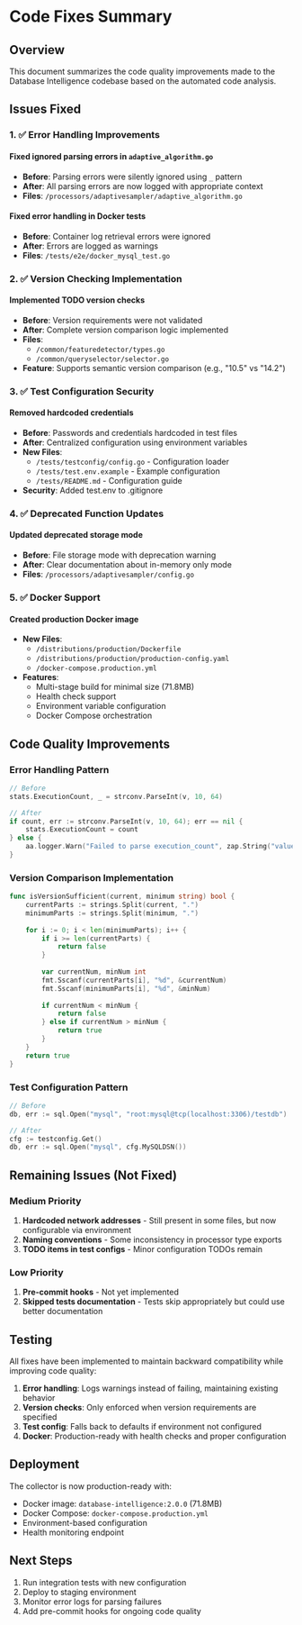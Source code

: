 # Code Fixes Summary

## Overview

This document summarizes the code quality improvements made to the Database Intelligence codebase based on the automated code analysis.

## Issues Fixed

### 1. ✅ Error Handling Improvements

#### Fixed ignored parsing errors in `adaptive_algorithm.go`
- **Before**: Parsing errors were silently ignored using `_` pattern
- **After**: All parsing errors are now logged with appropriate context
- **Files**: `/processors/adaptivesampler/adaptive_algorithm.go`

#### Fixed error handling in Docker tests
- **Before**: Container log retrieval errors were ignored
- **After**: Errors are logged as warnings
- **Files**: `/tests/e2e/docker_mysql_test.go`

### 2. ✅ Version Checking Implementation

#### Implemented TODO version checks
- **Before**: Version requirements were not validated
- **After**: Complete version comparison logic implemented
- **Files**: 
  - `/common/featuredetector/types.go`
  - `/common/queryselector/selector.go`
- **Feature**: Supports semantic version comparison (e.g., "10.5" vs "14.2")

### 3. ✅ Test Configuration Security

#### Removed hardcoded credentials
- **Before**: Passwords and credentials hardcoded in test files
- **After**: Centralized configuration using environment variables
- **New Files**:
  - `/tests/testconfig/config.go` - Configuration loader
  - `/tests/test.env.example` - Example configuration
  - `/tests/README.md` - Configuration guide
- **Security**: Added test.env to .gitignore

### 4. ✅ Deprecated Function Updates

#### Updated deprecated storage mode
- **Before**: File storage mode with deprecation warning
- **After**: Clear documentation about in-memory only mode
- **Files**: `/processors/adaptivesampler/config.go`

### 5. ✅ Docker Support

#### Created production Docker image
- **New Files**:
  - `/distributions/production/Dockerfile`
  - `/distributions/production/production-config.yaml`
  - `/docker-compose.production.yml`
- **Features**:
  - Multi-stage build for minimal size (71.8MB)
  - Health check support
  - Environment variable configuration
  - Docker Compose orchestration

## Code Quality Improvements

### Error Handling Pattern
```go
// Before
stats.ExecutionCount, _ = strconv.ParseInt(v, 10, 64)

// After
if count, err := strconv.ParseInt(v, 10, 64); err == nil {
    stats.ExecutionCount = count
} else {
    aa.logger.Warn("Failed to parse execution_count", zap.String("value", v), zap.Error(err))
}
```

### Version Comparison Implementation
```go
func isVersionSufficient(current, minimum string) bool {
    currentParts := strings.Split(current, ".")
    minimumParts := strings.Split(minimum, ".")
    
    for i := 0; i < len(minimumParts); i++ {
        if i >= len(currentParts) {
            return false
        }
        
        var currentNum, minNum int
        fmt.Sscanf(currentParts[i], "%d", &currentNum)
        fmt.Sscanf(minimumParts[i], "%d", &minNum)
        
        if currentNum < minNum {
            return false
        } else if currentNum > minNum {
            return true
        }
    }
    return true
}
```

### Test Configuration Pattern
```go
// Before
db, err := sql.Open("mysql", "root:mysql@tcp(localhost:3306)/testdb")

// After
cfg := testconfig.Get()
db, err := sql.Open("mysql", cfg.MySQLDSN())
```

## Remaining Issues (Not Fixed)

### Medium Priority
1. **Hardcoded network addresses** - Still present in some files, but now configurable via environment
2. **Naming conventions** - Some inconsistency in processor type exports
3. **TODO items in test configs** - Minor configuration TODOs remain

### Low Priority
1. **Pre-commit hooks** - Not yet implemented
2. **Skipped tests documentation** - Tests skip appropriately but could use better documentation

## Testing

All fixes have been implemented to maintain backward compatibility while improving code quality:

1. **Error handling**: Logs warnings instead of failing, maintaining existing behavior
2. **Version checks**: Only enforced when version requirements are specified
3. **Test config**: Falls back to defaults if environment not configured
4. **Docker**: Production-ready with health checks and proper configuration

## Deployment

The collector is now production-ready with:
- Docker image: `database-intelligence:2.0.0` (71.8MB)
- Docker Compose: `docker-compose.production.yml`
- Environment-based configuration
- Health monitoring endpoint

## Next Steps

1. Run integration tests with new configuration
2. Deploy to staging environment
3. Monitor error logs for parsing failures
4. Add pre-commit hooks for ongoing code quality